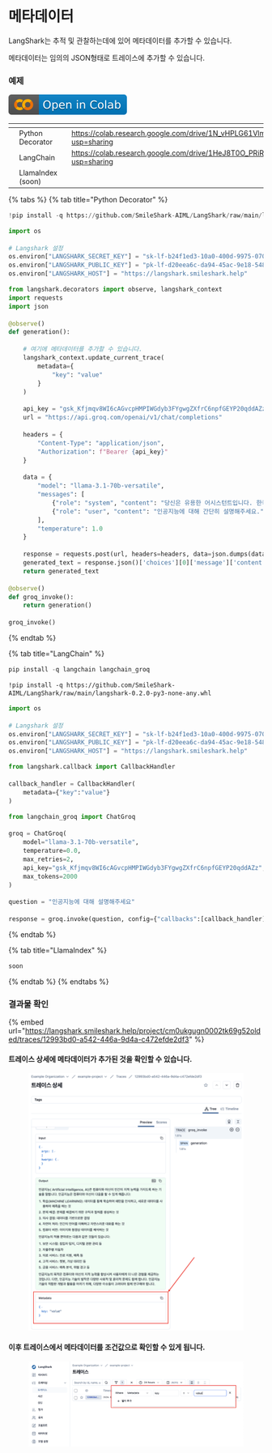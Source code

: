 # 메타데이터

LangShark는 추적 및 관찰하는데에 있어 메타데이터를 추가할 수 있습니다.

메타데이터는 임의의 JSON형태로 트레이스에 추가할 수 있습니다.

### 예제

![](../.gitbook/assets/colab-badge.svg)

<table data-view="cards"><thead><tr><th></th><th></th><th></th><th data-hidden data-card-target data-type="content-ref"></th><th data-hidden data-card-cover data-type="files"></th></tr></thead><tbody><tr><td></td><td>Python Decorator</td><td></td><td><a href="https://colab.research.google.com/drive/1N_vHPLG61VlmLd3u6dSFNyE7yRu8nuRw?usp=sharing">https://colab.research.google.com/drive/1N_vHPLG61VlmLd3u6dSFNyE7yRu8nuRw?usp=sharing</a></td><td><a href="../.gitbook/assets/python(3).png">python(3).png</a></td></tr><tr><td></td><td>LangChain</td><td></td><td><a href="https://colab.research.google.com/drive/1HeJ8T0O_PRiRERmdYI6tEr4QvJ59Sz4_?usp=sharing">https://colab.research.google.com/drive/1HeJ8T0O_PRiRERmdYI6tEr4QvJ59Sz4_?usp=sharing</a></td><td><a href="../.gitbook/assets/1_MVJZLfszGGNiJ-UFK4U31A.png">1_MVJZLfszGGNiJ-UFK4U31A.png</a></td></tr><tr><td></td><td>LlamaIndex (soon)</td><td></td><td></td><td><a href="../.gitbook/assets/eyecatch-llamdaindex.webp">eyecatch-llamdaindex.webp</a></td></tr></tbody></table>

{% tabs %}
{% tab title="Python Decorator" %}
```python
!pip install -q https://github.com/SmileShark-AIML/LangShark/raw/main/langshark-0.2.0-py3-none-any.whl
```

```python
import os

# Langshark 설정
os.environ["LANGSHARK_SECRET_KEY"] = "sk-lf-b24f1ed3-10a0-400d-9975-07047d16a028"
os.environ["LANGSHARK_PUBLIC_KEY"] = "pk-lf-d20eea6c-da94-45ac-9e18-548dee6f47ae"
os.environ["LANGSHARK_HOST"] = "https://langshark.smileshark.help"
```

```python
from langshark.decorators import observe, langshark_context
import requests
import json

@observe()
def generation():

    # 여기에 메타데이터를 추가할 수 있습니다.
    langshark_context.update_current_trace(
        metadata={
            "key": "value"
        }
    )

    api_key = "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"
    url = "https://api.groq.com/openai/v1/chat/completions"

    headers = {
        "Content-Type": "application/json",
        "Authorization": f"Bearer {api_key}"
    }

    data = {
        "model": "llama-3.1-70b-versatile",
        "messages": [
            {"role": "system", "content": "당신은 유용한 어시스턴트입니다. 한국어로 대답하세요."},
            {"role": "user", "content": "인공지능에 대해 간단히 설명해주세요."}
        ],
        "temperature": 1.0
    }

    response = requests.post(url, headers=headers, data=json.dumps(data))
    generated_text = response.json()['choices'][0]['message']['content']
    return generated_text

@observe()
def groq_invoke():
    return generation()

groq_invoke()
```
{% endtab %}

{% tab title="LangChain" %}
```python
pip install -q langchain langchain_groq
```

```
!pip install -q https://github.com/SmileShark-AIML/LangShark/raw/main/langshark-0.2.0-py3-none-any.whl
```

```python
import os

# Langshark 설정
os.environ["LANGSHARK_SECRET_KEY"] = "sk-lf-b24f1ed3-10a0-400d-9975-07047d16a028"
os.environ["LANGSHARK_PUBLIC_KEY"] = "pk-lf-d20eea6c-da94-45ac-9e18-548dee6f47ae"
os.environ["LANGSHARK_HOST"] = "https://langshark.smileshark.help"
```

```python
from langshark.callback import CallbackHandler

callback_handler = CallbackHandler(
    metadata={"key":"value"}
)
```

```python
from langchain_groq import ChatGroq

groq = ChatGroq(
    model="llama-3.1-70b-versatile",
    temperature=0.0,
    max_retries=2,
    api_key="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",
    max_tokens=2000
)

question = "인공지능에 대해 설명해주세요"

response = groq.invoke(question, config={"callbacks":[callback_handler]}).contentresponse
```
{% endtab %}

{% tab title="LlamaIndex" %}
```ruby
soon
```
{% endtab %}
{% endtabs %}

### 결과물 확인

{% embed url="https://langshark.smileshark.help/project/cm0ukgugn0002tk69g52olded/traces/12993bd0-a542-446a-9d4a-c472efde2df3" %}

#### 트레이스 상세에 메타데이터가 추가된 것을 확인할 수 있습니다.

<figure><img src="../.gitbook/assets/image (2) (1) (1).png" alt=""><figcaption></figcaption></figure>

#### 이후 트레이스에서 메타데이터를 조건값으로 확인할 수 있게 됩니다.

<figure><img src="../.gitbook/assets/image (1) (1) (1) (1).png" alt=""><figcaption></figcaption></figure>
